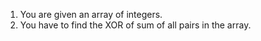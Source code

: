 1. You are given an array of integers.
2. You have to find the XOR of sum of all pairs in the array.

